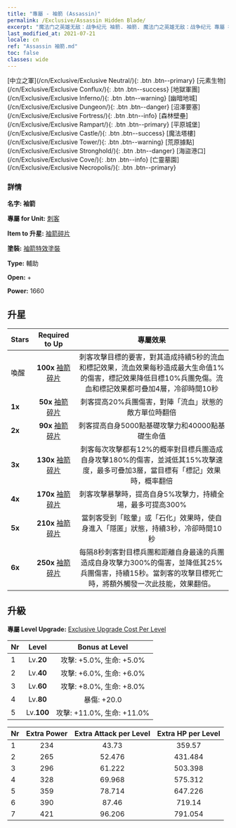 ```yaml
---
title: "專屬 - 袖箭 (Assassin)"
permalink: /Exclusive/Assassin Hidden Blade/
excerpt: "魔法门之英雄无敌：战争纪元 袖箭. 袖箭. 魔法门之英雄无敌：战争纪元 專屬 袖箭. 刺客 專屬."
last_modified_at: 2021-07-21
locale: cn
ref: "Assassin 袖箭.md"
toc: false
classes: wide
---
```

 [中立之軍](/cn/Exclusive/Exclusive Neutral/){: .btn .btn--primary} [元素生物](/cn/Exclusive/Exclusive Conflux/){: .btn .btn--success} [地獄軍團](/cn/Exclusive/Exclusive Inferno/){: .btn .btn--warning} [幽暗地城](/cn/Exclusive/Exclusive Dungeon/){: .btn .btn--danger} [沼澤要塞](/cn/Exclusive/Exclusive Fortress/){: .btn .btn--info} [森林壁壘](/cn/Exclusive/Exclusive Rampart/){: .btn .btn--primary} [平原城堡](/cn/Exclusive/Exclusive Castle/){: .btn .btn--success} [魔法塔樓](/cn/Exclusive/Exclusive Tower/){: .btn .btn--warning} [荒原據點](/cn/Exclusive/Exclusive Stronghold/){: .btn .btn--danger} [海盜港口](/cn/Exclusive/Exclusive Cove/){: .btn .btn--info} [亡靈墓園](/cn/Exclusive/Exclusive Necropolis/){: .btn .btn--primary} 

### 詳情
 **名字: 袖箭** 

 **專屬 for Unit:** [刺客](/cn/units/Assassin/) 

 **Item to 升星:** [袖箭碎片](/cn/Items/con_2200/)

 **塗裝:** [袖箭特效塗裝](/cn/Items/con_2199/)

 **Type:** 輔助

 **Open:** +

 **Power:** 1660

## 升星

  |     Stars    |  Required to Up | 專屬效果 |
  |:-------------|:---------------:|:---------------:|
  |  喚醒  | **100x** [袖箭碎片](/cn/Items/con_2200/) | 刺客攻擊目標的要害，對其造成持續5秒的流血和標記效果，流血效果每秒造成最大生命值1%的傷害，標記效果降低目標10%兵團免傷。流血和標記效果都可疊加4層，冷卻時間10秒 |
  | **1x** <i class="fas fa-star"/> | **50x** [袖箭碎片](/cn/Items/con_2200/) | 刺客提高20%兵團傷害，對陣「流血」狀態的敵方單位時翻倍 |
  | **2x** <i class="fas fa-star"/> | **90x** [袖箭碎片](/cn/Items/con_2200/) | 刺客提高自身5000點基礎攻擊力和40000點基礎生命值 |
  | **3x** <i class="fas fa-star"/> | **130x** [袖箭碎片](/cn/Items/con_2200/) | 刺客每次攻擊都有12%的概率對目標兵團造成自身攻擊180%的傷害，並減低其15%攻擊速度，最多可疊加3層，當目標有「標記」效果時，概率翻倍 |
  | **4x** <i class="fas fa-star"/> | **170x** [袖箭碎片](/cn/Items/con_2200/) | 刺客攻擊暴擊時，提高自身5%攻擊力，持續全場，最多可提高300% |
  | **5x** <i class="fas fa-star"/> | **210x** [袖箭碎片](/cn/Items/con_2200/) | 當刺客受到「眩暈」或「石化」效果時，使自身進入「隱匿」狀態，持續3秒，冷卻時間10秒 |
  | **6x** <i class="fas fa-star"/> | **250x** [袖箭碎片](/cn/Items/con_2200/) | 每隔8秒刺客對目標兵團和距離自身最遠的兵團造成自身攻擊力300%的傷害，並降低其25%兵團傷害，持續15秒。當刺客的攻擊目標死亡時，將額外觸發一次此技能，效果翻倍。 |


## 升級
 **專屬 Level Upgrade:** [Exclusive Upgrade Cost Per Level](/Exclusive/ExclusiveUpgradeCostPerLevel/)

  |  Nr  |   Level  | Bonus at Level |
  |:-----|:--------:|:--------------:|
  | 1 | Lv.**20** | 攻擊: +5.0%, 生命: +5.0% |
  | 2 | Lv.**40** | 攻擊: +6.0%, 生命: +6.0% |
  | 3 | Lv.**60** | 攻擊: +8.0%, 生命: +8.0% |
  | 4 | Lv.**80** | 暴傷: +20.0 |
  | 5 | Lv.**100** | 攻擊: +11.0%, 生命: +11.0% |


  |  Nr  |  Extra Power | Extra Attack per Level | Extra HP per Level |
  |:-----|:--------:|:--------:|:--------:|
  | 1 | 234 | 43.73 | 359.57 |
  | 2 | 265 | 52.476 | 431.484 |
  | 3 | 296 | 61.222 | 503.398 |
  | 4 | 328 | 69.968 | 575.312 |
  | 5 | 359 | 78.714 | 647.226 |
  | 6 | 390 | 87.46 | 719.14 |
  | 7 | 421 | 96.206 | 791.054 |


